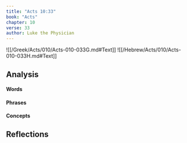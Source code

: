 ```yaml
---
title: "Acts 10:33"
book: "Acts"
chapter: 10
verse: 33
author: Luke the Physician
---
```

![[/Greek/Acts/010/Acts-010-033G.md#Text]]
![[/Hebrew/Acts/010/Acts-010-033H.md#Text]]

## Analysis

#### Words

#### Phrases

#### Concepts

## Reflections
